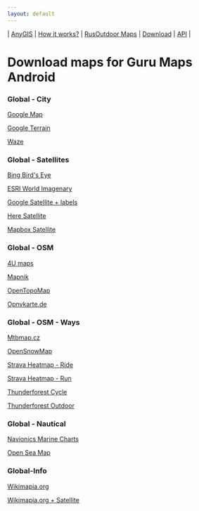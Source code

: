```yaml
---
layout: default
---
```



| [AnyGIS][01] | [How it works?][02] | [RusOutdoor Maps][03] | [Download][04] | [API][05] |


[01]: https://anygis.ru/index_en
[02]: https://anygis.ru/Web/Html/Description_en
[03]: https://anygis.ru/Web/Html/RusOutdoor_en
[04]: https://anygis.ru/Web/Html/DownloadPage_en
[05]: https://anygis.ru/Web/Html/Api_en
# Download maps for Guru Maps Android


### Global - City
[Google Map](https://anygis.ru/api/v1/download/galileo_en/Global-City-Google_map.ms "Download this map")

[Google Terrain](https://anygis.ru/api/v1/download/galileo_en/Global-City-Google_terrain.ms "Download this map")

[Waze](https://anygis.ru/api/v1/download/galileo_en/Global-City-Waze.ms "Download this map")



### Global - Satellites
[Bing Bird's Eye](https://anygis.ru/api/v1/download/galileo_en/Global-Satellites-Bing_birds_eye.ms "Download this map")

[ESRI World Imagenary](https://anygis.ru/api/v1/download/galileo_en/Global-Satellites-ESRI_Imagenary.ms "Download this map")

[Google Satellite + labels](https://anygis.ru/api/v1/download/galileo_en/Global-Satellites-Google_with_labels.ms "Download this map")

[Here Satellite](https://anygis.ru/api/v1/download/galileo_en/Global-Satellites-Here.ms "Download this map")

[Mapbox Satellite](https://anygis.ru/api/v1/download/galileo_en/Global-Satellites-Mapbox.ms "Download this map")



### Global - OSM
[4U maps](https://anygis.ru/api/v1/download/galileo_en/Global-OSM-4umaps.ms "Download this map")

[Mapnik](https://anygis.ru/api/v1/download/galileo_en/Global-OSM-Mapnik.ms "Download this map")

[OpenTopoMap](https://anygis.ru/api/v1/download/galileo_en/Global-OSM-OpenTopoMap.ms "Download this map")

[Opnvkarte.de](https://anygis.ru/api/v1/download/galileo_en/Global-OSM-Opnvkarte.ms "Download this map")



### Global - OSM - Ways
[Mtbmap.cz](https://anygis.ru/api/v1/download/galileo_en/Global-OSM-Ways-MTB_Map_Europe.ms "Download this map")

[OpenSnowMap](https://anygis.ru/api/v1/download/galileo_en/Global-OSM-Ways-OpenSnowMap.ms "Download this map")

[Strava Heatmap - Ride](https://anygis.ru/api/v1/download/galileo_en/Global-OSM-Ways-Strava_Ride.ms "Download this map")

[Strava Heatmap - Run](https://anygis.ru/api/v1/download/galileo_en/Global-OSM-Ways-Strava_Run.ms "Download this map")

[Thunderforest Cycle](https://anygis.ru/api/v1/download/galileo_en/Global-OSM-Ways-Thunderforest_Cycle.ms "Download this map")

[Thunderforest Outdoor](https://anygis.ru/api/v1/download/galileo_en/Global-OSM-Ways-Thunderforest_Outdoor.ms "Download this map")



### Global - Nautical
[Navionics Marine Charts](https://anygis.ru/api/v1/download/galileo_en/Global-Water-Navionics_Marine_Charts.ms "Download this map")

[Open Sea Map](https://anygis.ru/api/v1/download/galileo_en/Global-Water-OpenSeaMap.ms "Download this map")



### Global-Info
[Wikimapia.org](https://anygis.ru/api/v1/download/galileo_en/Global-Info-Wikimapia.ms "Download this map")

[Wikimapia.org + Satellite](https://anygis.ru/api/v1/download/galileo_en/Global-Info-Wikimapia_satellite.ms "Download this map")


